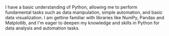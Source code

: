 I have a basic understanding of Python, allowing me to perform fundamental tasks such as data manipulation, simple automation, and basic data visualization. I am gettine familiar with libraries like NumPy, Pandas and Matplotlib, and I'm eager to deepen my knowledge and skills in Python for data analysis and automation tasks.
